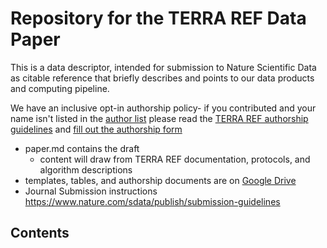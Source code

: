 # Repository for the TERRA REF Data Paper

This is a data descriptor, intended for submission to Nature Scientific Data as citable reference that briefly describes and points to our data products and computing pipeline.

We have an inclusive opt-in authorship policy- if you contributed and your name isn't listed in the [author list](https://docs.google.com/spreadsheets/d/1FnaeJZ1A6r1fa3UvhfczMLKh5CWaSMErBRw4vTKgPe8/edit?usp=sharing) please read the [TERRA REF authorship guidelines](https://terraref.gitbooks.io/terraref-documentation/content/manuscripts-and-authorship.html) and [fill out the authorship form](https://goo.gl/forms/xgzvF2LppMAZrrHx2)

* paper.md contains the draft
  * content will draw from TERRA REF documentation, protocols, and algorithm descriptions
* templates, tables, and authorship documents are on [Google Drive](https://drive.google.com/drive/u/0/folders/0By_PDCcY5g2JVkEzWHJUaXZWSW8)
* Journal Submission instructions https://www.nature.com/sdata/publish/submission-guidelines

## Contents
